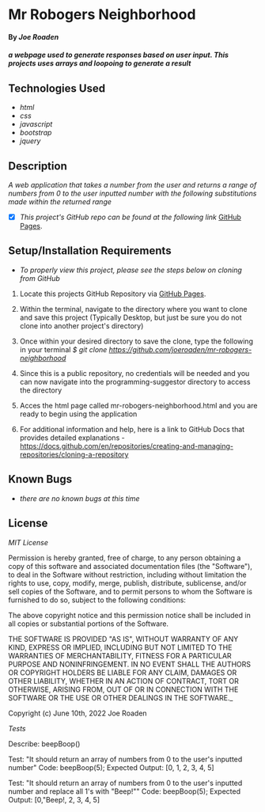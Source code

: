 # Mr Robogers Neighborhood

#### By _**Joe Roaden**_

#### _a webpage used to generate responses based on user input.  This projects uses arrays and loopoing to generate a result_

## Technologies Used

* _html_
* _css_
* _javascript_
* _bootstrap_
* _jquery_



## Description

_A web application that takes a number from the user and returns a range of numbers from 0 to the user inputted number with the following substitutions made within the returned range_

- [x] _This project's GitHub repo can be found at the following link_ [GitHub Pages](https://github.com/joeroaden/mr-robogers-neighborhood).  


## Setup/Installation Requirements

* _To properly view this project, please see the steps below on cloning from GitHub_

1. Locate this projects GitHub Repository via [GitHub Pages](https://github.com/joeroaden/mr-robogers-neighborhood).  

2. Within the terminal, navigate to the directory where you want to clone and save this project (Typically Desktop, but just be sure you do not clone into another project's directory)

3. Once within your desired directory to save the clone, type the following in your terminal
_$ git clone https://github.com/joeroaden/mr-robogers-neighborhood_

4. Since this is a public repository, no credentials will be needed and you can now navigate into the programming-suggestor directory to access the directory

5. Acces the html page called mr-robogers-neighborhood.html and you are ready to begin using the application

6. For additional information and help, here is a link to GitHub Docs that provides detailed explanations - https://docs.github.com/en/repositories/creating-and-managing-repositories/cloning-a-repository


## Known Bugs

* _there are no known bugs at this time_


## License

_MIT License_



Permission is hereby granted, free of charge, to any person obtaining a copy
of this software and associated documentation files (the "Software"), to deal
in the Software without restriction, including without limitation the rights
to use, copy, modify, merge, publish, distribute, sublicense, and/or sell
copies of the Software, and to permit persons to whom the Software is
furnished to do so, subject to the following conditions:

The above copyright notice and this permission notice shall be included in all
copies or substantial portions of the Software.

THE SOFTWARE IS PROVIDED "AS IS", WITHOUT WARRANTY OF ANY KIND, EXPRESS OR
IMPLIED, INCLUDING BUT NOT LIMITED TO THE WARRANTIES OF MERCHANTABILITY,
FITNESS FOR A PARTICULAR PURPOSE AND NONINFRINGEMENT. IN NO EVENT SHALL THE
AUTHORS OR COPYRIGHT HOLDERS BE LIABLE FOR ANY CLAIM, DAMAGES OR OTHER
LIABILITY, WHETHER IN AN ACTION OF CONTRACT, TORT OR OTHERWISE, ARISING FROM,
OUT OF OR IN CONNECTION WITH THE SOFTWARE OR THE USE OR OTHER DEALINGS IN THE
SOFTWARE._

Copyright (c) June 10th, 2022 Joe Roaden

_Tests_

Describe: beepBoop()

Test: "It should return an array of numbers from 0 to the user's inputted number"
Code: beepBoop(5);
Expected Output: [0, 1, 2, 3, 4, 5]

Test: "It should return an array of numbers from 0 to the user's inputted number and replace all 1's with "Beep!""
Code: beepBoop(5);
Expected Output: [0,"Beep!, 2, 3, 4, 5]

